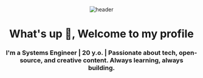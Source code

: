 <!-- HEADER -->
<div align="center" width="100">
  <img src="https://capsule-render.vercel.app/api?color=0:1408d0,50:0860d0,100:08c4d0&height=250&section=header&text=Hi%20I'm%20Angel.Campos.Pezo&fontSize=30&type=waving&fontColor=fefefe&&animation=fadeIn"
  alt="header"/>
</div>

<h1 align="center">What's up 👋, Welcome to my profile</h1>
<h3 align="center">I'm a Systems Engineer | 20 y.o. | Passionate about tech, open-source, and creative content. Always learning, always building.</h3>


